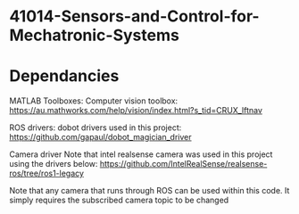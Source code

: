 # 41014-Sensors-and-Control-for-Mechatronic-Systems

# Dependancies
MATLAB Toolboxes:
Computer vision toolbox:
https://au.mathworks.com/help/vision/index.html?s_tid=CRUX_lftnav


ROS drivers:
dobot drivers used in this project:
https://github.com/gapaul/dobot_magician_driver

Camera driver
Note that intel realsense camera was used in this project using the drivers below:
https://github.com/IntelRealSense/realsense-ros/tree/ros1-legacy

Note that any camera that runs through ROS can be used within this code.
It simply requires the subscribed camera topic to be changed
